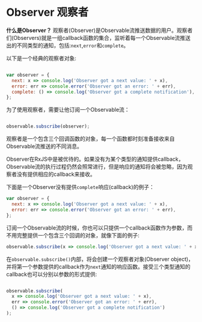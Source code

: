 # Observer 观察者

**什么是Observer？** 观察者(Observer)是Observable流推送数据的用户。观察者们(Observers)就是一组callback函数的集合，监听着每一个Observable流推送出的不同类型的通知，包括:`next`,`error`和`complete`。

以下是一个经典的观察者对象:

```js

var observer = {
  next: x => console.log('Observer got a next value: ' + x),
  error: err => console.error('Observer got an error: ' + err),
  complete: () => console.log('Observer got a complete notification'),
};

```

为了使用观察者，需要让他订阅一个Observable流：

```js

observable.subscribe(observer);

```

观察者是一个包含三个回调函数的对象，每一个函数都时刻准备接收来自Observable流推送的不同消息。

Observer在RxJS中是被优待的。如果没有为某个类型的通知提供callback，Observable流的执行过程仍然会照常进行，但是响应的通知将会被忽略，因为观察者没有提供相应的callback来接收。

下面是一个Observer没有提供`complete`响应(callback)的例子：

```js
var observer = {
  next: x => console.log('Observer got a next value: ' + x),
  error: err => console.error('Observer got an error: ' + err),
};
```

订阅一个Observable流的时候，你也可以只提供一个callback函数作为参数，而不用完整提供一个包含三个回调的对象，就像下面的例子:

```js
observable.subscribe(x => console.log('Observer got a next value: ' + x));

```

在`observable.subscribe()`内部，将会创建一个观察者对象(Observer object)，并将第一个参数提供的callback作为`next`通知的响应函数。接受三个类型通知的callback也可以分别以参数的形式提供:

```js

observable.subscribe(
  x => console.log('Observer got a next value: ' + x),
  err => console.error('Observer got an error: ' + err),
  () => console.log('Observer got a complete notification')
);

```